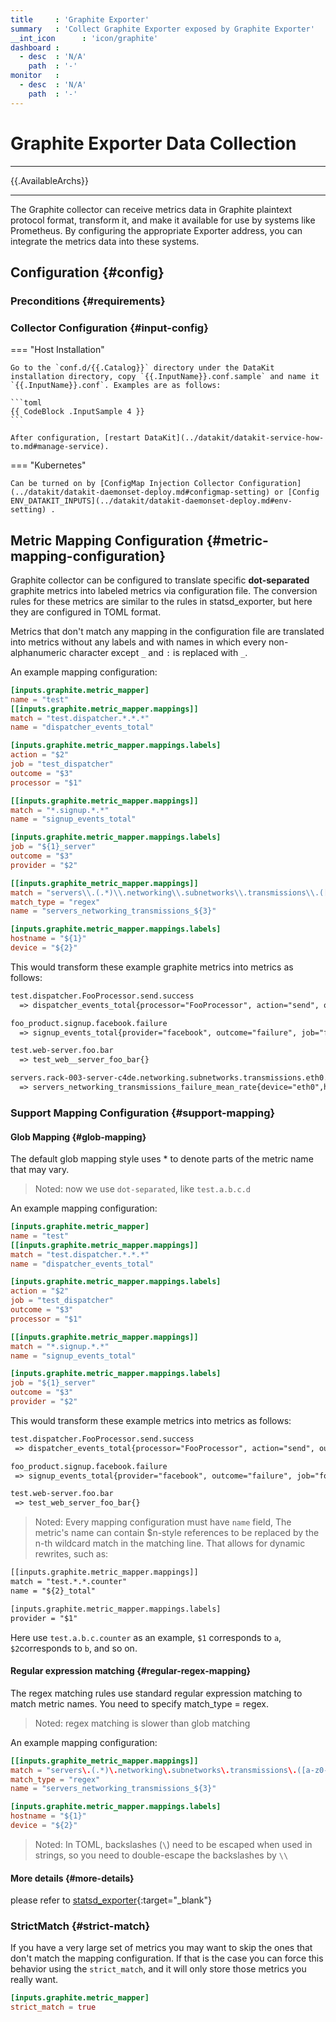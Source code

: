```yaml
---
title     : 'Graphite Exporter'
summary   : 'Collect Graphite Exporter exposed by Graphite Exporter'
__int_icon      : 'icon/graphite'
dashboard :
  - desc  : 'N/A'
    path  : '-'
monitor   :
  - desc  : 'N/A'
    path  : '-'
---
```


<!-- markdownlint-disable MD025 -->
# Graphite Exporter Data Collection
<!-- markdownlint-enable -->
---

{{.AvailableArchs}}

---

The Graphite collector can receive metrics data in Graphite plaintext protocol format, transform it, and make it available for use by systems like Prometheus. By configuring the appropriate Exporter address, you can integrate the metrics data into these systems.

## Configuration {#config}

### Preconditions {#requirements}

### Collector Configuration {#input-config}
<!-- markdownlint-disable MD046 -->
=== "Host Installation"

    Go to the `conf.d/{{.Catalog}}` directory under the DataKit installation directory, copy `{{.InputName}}.conf.sample` and name it `{{.InputName}}.conf`. Examples are as follows:

    ```toml
    {{ CodeBlock .InputSample 4 }}
    ```

    After configuration, [restart DataKit](../datakit/datakit-service-how-to.md#manage-service).

=== "Kubernetes"

    Can be turned on by [ConfigMap Injection Collector Configuration](../datakit/datakit-daemonset-deploy.md#configmap-setting) or [Config ENV_DATAKIT_INPUTS](../datakit/datakit-daemonset-deploy.md#env-setting) .
<!-- markdownlint-enable -->

## Metric Mapping Configuration {#metric-mapping-configuration}

Graphite collector can be configured to translate specific **dot-separated** graphite metrics into labeled metrics via configuration file. The conversion rules for these metrics are similar to the rules in statsd_exporter, but here they are configured in TOML format.

Metrics that don't match any mapping in the configuration file are translated into metrics without any labels and with names in which every non-alphanumeric character except `_` and `:` is replaced with `_`.

An example mapping configuration:

```toml
[inputs.graphite.metric_mapper]
name = "test"
[[inputs.graphite.metric_mapper.mappings]]
match = "test.dispatcher.*.*.*"
name = "dispatcher_events_total"

[inputs.graphite.metric_mapper.mappings.labels]
action = "$2"
job = "test_dispatcher"
outcome = "$3"
processor = "$1"

[[inputs.graphite.metric_mapper.mappings]]
match = "*.signup.*.*"
name = "signup_events_total"

[inputs.graphite.metric_mapper.mappings.labels]
job = "${1}_server"
outcome = "$3"
provider = "$2"

[[inputs.graphite_metric_mapper.mappings]]
match = "servers\\.(.*)\\.networking\\.subnetworks\\.transmissions\\.([a-z0-9-]+)\\.(.*)"
match_type = "regex"
name = "servers_networking_transmissions_${3}"

[inputs.graphite.metric_mapper.mappings.labels]
hostname = "${1}"
device = "${2}"
```

This would transform these example graphite metrics into metrics as follows:

```txt
test.dispatcher.FooProcessor.send.success
  => dispatcher_events_total{processor="FooProcessor", action="send", outcome="success", job="test_dispatcher"}

foo_product.signup.facebook.failure
  => signup_events_total{provider="facebook", outcome="failure", job="foo_product_server"}

test.web-server.foo.bar
  => test_web__server_foo_bar{}

servers.rack-003-server-c4de.networking.subnetworks.transmissions.eth0.failure.mean_rate
  => servers_networking_transmissions_failure_mean_rate{device="eth0",hostname="rack-003-server-c4de"}
```

### Support Mapping Configuration {#support-mapping}

#### Glob Mapping {#glob-mapping}

The default glob mapping style uses * to denote parts of the metric name that may vary.

> Noted: now we use `dot-separated`, like `test.a.b.c.d`

An example mapping configuration:

```toml
[inputs.graphite.metric_mapper]
name = "test"
[[inputs.graphite.metric_mapper.mappings]]
match = "test.dispatcher.*.*.*"
name = "dispatcher_events_total"

[inputs.graphite.metric_mapper.mappings.labels]
action = "$2"
job = "test_dispatcher"
outcome = "$3"
processor = "$1"

[[inputs.graphite.metric_mapper.mappings]]
match = "*.signup.*.*"
name = "signup_events_total"

[inputs.graphite.metric_mapper.mappings.labels]
job = "${1}_server"
outcome = "$3"
provider = "$2"
```

This would transform these example metrics into metrics as follows:

```txt
test.dispatcher.FooProcessor.send.success
 => dispatcher_events_total{processor="FooProcessor", action="send", outcome="success", job="test_dispatcher"}

foo_product.signup.facebook.failure
 => signup_events_total{provider="facebook", outcome="failure", job="foo_product_server"}

test.web-server.foo.bar
 => test_web_server_foo_bar{}
```

> Noted: Every mapping configuration must have `name` field, The metric's name can contain $n-style references to be replaced by the n-th wildcard match in the matching line. That allows for dynamic rewrites, such as:

```txt
[[inputs.graphite.metric_mapper.mappings]]
match = "test.*.*.counter"
name = "${2}_total"

[inputs.graphite.metric_mapper.mappings.labels]
provider = "$1"
```

Here use `test.a.b.c.counter` as an example, `$1` corresponds to `a`, `$2`corresponds to `b`, and so on.

#### Regular expression matching {#regular-regex-mapping}

The regex matching rules use standard regular expression matching to match metric names. You need to specify match_type = regex.

> Noted: regex matching is slower than glob matching

An example mapping configuration:

```toml
[[inputs.graphite_metric_mapper.mappings]]
match = "servers\.(.*)\.networking\.subnetworks\.transmissions\.([a-z0-9-]+)\.(.*)"
match_type = "regex"
name = "servers_networking_transmissions_${3}"

[inputs.graphite.metric_mapper.mappings.labels]
hostname = "${1}"
device = "${2}"
```

> Noted: In TOML, backslashes (`\`) need to be escaped when used in strings, so you need to double-escape the backslashes by `\\`

#### More details {#more-details}

please refer to [statsd_exporter](https://github.com/prometheus/statsd_exporter){:target="_blank"}

### StrictMatch {#strict-match}

If you have a very large set of metrics you may want to skip the ones that don't match the mapping configuration. If that is the case you can force this behavior using the `strict_match`, and it will only store those metrics you really want.

```toml
[inputs.graphite.metric_mapper]
strict_match = true
```
